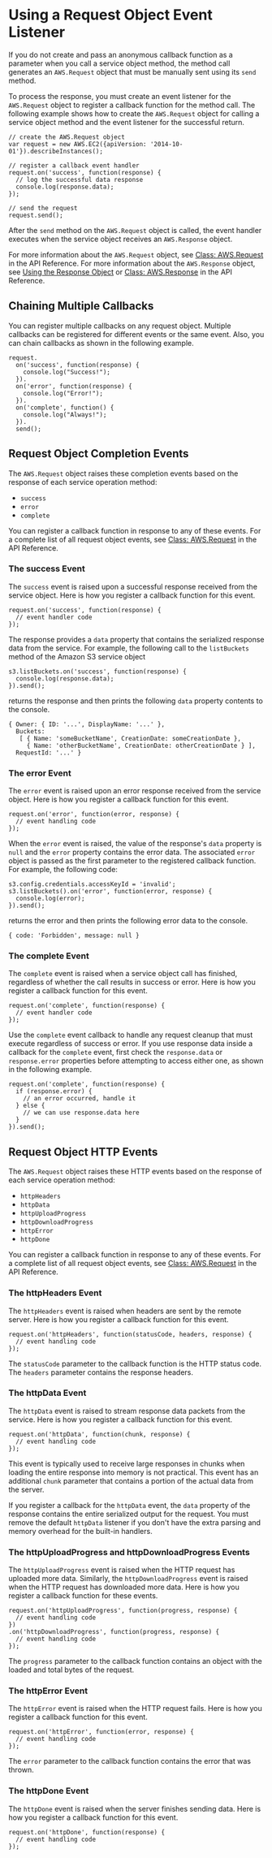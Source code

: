 # Using a Request Object Event Listener<a name="using-a-response-event-handler"></a>

If you do not create and pass an anonymous callback function as a parameter when you call a service object method, the method call generates an `AWS.Request` object that must be manually sent using its `send` method\.

To process the response, you must create an event listener for the `AWS.Request` object to register a callback function for the method call\. The following example shows how to create the `AWS.Request` object for calling a service object method and the event listener for the successful return\.

```
// create the AWS.Request object
var request = new AWS.EC2({apiVersion: '2014-10-01'}).describeInstances();

// register a callback event handler
request.on('success', function(response) {
  // log the successful data response
  console.log(response.data); 
});

// send the request
request.send();
```

After the `send` method on the `AWS.Request` object is called, the event handler executes when the service object receives an `AWS.Response` object\.

For more information about the `AWS.Request` object, see [Class: AWS\.Request](http://docs.aws.amazon.com/AWSJavaScriptSDK/latest/AWS/Request.html) in the API Reference\. For more information about the `AWS.Response` object, see [Using the Response Object](the-response-object.md) or [Class: AWS\.Response](http://docs.aws.amazon.com/AWSJavaScriptSDK/latest/AWS/Response.html) in the API Reference\.

## Chaining Multiple Callbacks<a name="response-chaining-callbacks"></a>

You can register multiple callbacks on any request object\. Multiple callbacks can be registered for different events or the same event\. Also, you can chain callbacks as shown in the following example\.

```
request.
  on('success', function(response) {
    console.log("Success!");
  }).
  on('error', function(response) {
    console.log("Error!");
  }).
  on('complete', function() {
    console.log("Always!");
  }).
  send();
```

## Request Object Completion Events<a name="request-object-completion-events"></a>

The `AWS.Request` object raises these completion events based on the response of each service operation method:
+ `success`
+ `error`
+ `complete`

You can register a callback function in response to any of these events\. For a complete list of all request object events, see [Class: AWS\.Request](http://docs.aws.amazon.com/AWSJavaScriptSDK/latest/AWS/Request.html) in the API Reference\.

### The success Event<a name="request-success-event"></a>

The `success` event is raised upon a successful response received from the service object\. Here is how you register a callback function for this event\.

```
request.on('success', function(response) { 
  // event handler code
});
```

The response provides a `data` property that contains the serialized response data from the service\. For example, the following call to the `listBuckets` method of the Amazon S3 service object

```
s3.listBuckets.on('success', function(response) {
  console.log(response.data);
}).send();
```

returns the response and then prints the following `data` property contents to the console\.

```
{ Owner: { ID: '...', DisplayName: '...' },
  Buckets: 
   [ { Name: 'someBucketName', CreationDate: someCreationDate },
     { Name: 'otherBucketName', CreationDate: otherCreationDate } ],
  RequestId: '...' }
```

### The error Event<a name="request-error-event"></a>

The `error` event is raised upon an error response received from the service object\. Here is how you register a callback function for this event\.

```
request.on('error', function(error, response) { 
  // event handling code
});
```

When the `error` event is raised, the value of the response's `data` property is `null` and the `error` property contains the error data\. The associated `error` object is passed as the first parameter to the registered callback function\. For example, the following code:

```
s3.config.credentials.accessKeyId = 'invalid';
s3.listBuckets().on('error', function(error, response) {
  console.log(error);
}).send();
```

returns the error and then prints the following error data to the console\.

```
{ code: 'Forbidden', message: null }
```

### The complete Event<a name="request-complete-event"></a>

The `complete` event is raised when a service object call has finished, regardless of whether the call results in success or error\. Here is how you register a callback function for this event\.

```
request.on('complete', function(response) { 
  // event handler code
});
```

Use the `complete` event callback to handle any request cleanup that must execute regardless of success or error\. If you use response data inside a callback for the `complete` event, first check the `response.data` or `response.error` properties before attempting to access either one, as shown in the following example\.

```
request.on('complete', function(response) {
  if (response.error) {
    // an error occurred, handle it
  } else {
    // we can use response.data here
  }
}).send();
```

## Request Object HTTP Events<a name="request-object-http-events"></a>

The `AWS.Request` object raises these HTTP events based on the response of each service operation method:
+ `httpHeaders`
+ `httpData`
+ `httpUploadProgress`
+ `httpDownloadProgress`
+ `httpError`
+ `httpDone`

You can register a callback function in response to any of these events\. For a complete list of all request object events, see [Class: AWS\.Request](http://docs.aws.amazon.com/AWSJavaScriptSDK/latest/AWS/Request.html) in the API Reference\.

### The httpHeaders Event<a name="request-httpheaders-event"></a>

The `httpHeaders` event is raised when headers are sent by the remote server\. Here is how you register a callback function for this event\.

```
request.on('httpHeaders', function(statusCode, headers, response) {
  // event handling code
});
```

The `statusCode` parameter to the callback function is the HTTP status code\. The `headers` parameter contains the response headers\.

### The httpData Event<a name="request-httpdata-event"></a>

The `httpData` event is raised to stream response data packets from the service\. Here is how you register a callback function for this event\.

```
request.on('httpData', function(chunk, response) {
  // event handling code
});
```

This event is typically used to receive large responses in chunks when loading the entire response into memory is not practical\. This event has an additional `chunk` parameter that contains a portion of the actual data from the server\.

If you register a callback for the `httpData` event, the `data` property of the response contains the entire serialized output for the request\. You must remove the default `httpData` listener if you don't have the extra parsing and memory overhead for the built\-in handlers\.

### The httpUploadProgress and httpDownloadProgress Events<a name="request-httpupload-download-progress-event"></a>

The `httpUploadProgress` event is raised when the HTTP request has uploaded more data\. Similarly, the `httpDownloadProgress` event is raised when the HTTP request has downloaded more data\. Here is how you register a callback function for these events\.

```
request.on('httpUploadProgress', function(progress, response) {
  // event handling code
})
.on('httpDownloadProgress', function(progress, response) {
  // event handling code
});
```

The `progress` parameter to the callback function contains an object with the loaded and total bytes of the request\.

### The httpError Event<a name="request-httperror-event"></a>

The `httpError` event is raised when the HTTP request fails\. Here is how you register a callback function for this event\.

```
request.on('httpError', function(error, response) {
  // event handling code
});
```

The `error` parameter to the callback function contains the error that was thrown\.

### The httpDone Event<a name="request-httpdone-event"></a>

The `httpDone` event is raised when the server finishes sending data\. Here is how you register a callback function for this event\.

```
request.on('httpDone', function(response) {
  // event handling code
});
```